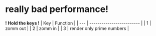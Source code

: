 # really bad performance!

**! Hold the keys !**
| Key | Function                  |
| --- | ------------------------- |
| 1   | zomm out                  |
| 2   | zomm in                   |
| 3   | render only prime numbers |
